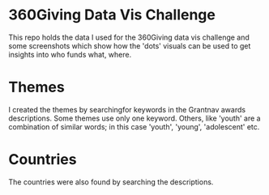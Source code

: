 # 360Giving Data Vis Challenge
This repo holds the data I used for the 360Giving data vis challenge and some screenshots which show how the 'dots' visuals can be used to get insights into who funds what, where.


# Themes
I created the themes by searchingfor keywords in the Grantnav awards descriptions. Some themes use only one keyword. Others, like 'youth' are a combination of similar words; in this case 'youth', 'young', 'adolescent' etc.


# Countries
The countries were also found by searching the descriptions.
